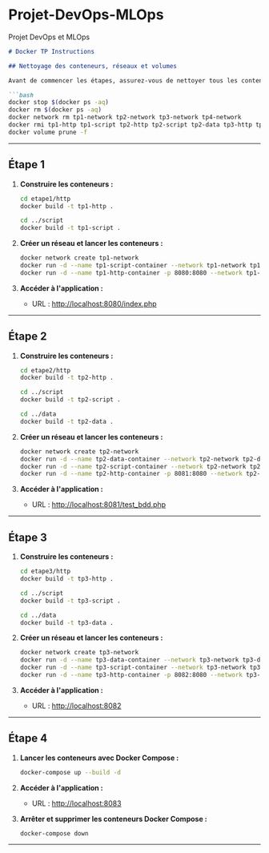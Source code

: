 # Projet-DevOps-MLOps
Projet DevOps et MLOps


```markdown
# Docker TP Instructions

## Nettoyage des conteneurs, réseaux et volumes

Avant de commencer les étapes, assurez-vous de nettoyer tous les conteneurs, réseaux et volumes précédents :

```bash
docker stop $(docker ps -aq)
docker rm $(docker ps -aq)
docker network rm tp1-network tp2-network tp3-network tp4-network
docker rmi tp1-http tp1-script tp2-http tp2-script tp2-data tp3-http tp3-script tp3-data
docker volume prune -f
```

---

## Étape 1

1. **Construire les conteneurs :**
   ```bash
   cd etape1/http
   docker build -t tp1-http .

   cd ../script
   docker build -t tp1-script .
   ```

2. **Créer un réseau et lancer les conteneurs :**
   ```bash
   docker network create tp1-network
   docker run -d --name tp1-script-container --network tp1-network tp1-script
   docker run -d --name tp1-http-container -p 8080:8080 --network tp1-network tp1-http
   ```

3. **Accéder à l'application :**
   - URL : [http://localhost:8080/index.php](http://localhost:8080/index.php)

---

## Étape 2

1. **Construire les conteneurs :**
   ```bash
   cd etape2/http
   docker build -t tp2-http .

   cd ../script
   docker build -t tp2-script .

   cd ../data
   docker build -t tp2-data .
   ```

2. **Créer un réseau et lancer les conteneurs :**
   ```bash
   docker network create tp2-network
   docker run -d --name tp2-data-container --network tp2-network tp2-data
   docker run -d --name tp2-script-container --network tp2-network tp2-script
   docker run -d --name tp2-http-container -p 8081:8080 --network tp2-network tp2-http
   ```

3. **Accéder à l'application :**
   - URL : [http://localhost:8081/test_bdd.php](http://localhost:8081/test_bdd.php)

---

## Étape 3

1. **Construire les conteneurs :**
   ```bash
   cd etape3/http
   docker build -t tp3-http .

   cd ../script
   docker build -t tp3-script .

   cd ../data
   docker build -t tp3-data .
   ```

2. **Créer un réseau et lancer les conteneurs :**
   ```bash
   docker network create tp3-network
   docker run -d --name tp3-data-container --network tp3-network tp3-data
   docker run -d --name tp3-script-container --network tp3-network tp3-script
   docker run -d --name tp3-http-container -p 8082:8080 --network tp3-network tp3-http
   ```

3. **Accéder à l'application :**
   - URL : [http://localhost:8082](http://localhost:8082)

---

## Étape 4

1. **Lancer les conteneurs avec Docker Compose :**
   ```bash
   docker-compose up --build -d
   ```

2. **Accéder à l'application :**
   - URL : [http://localhost:8083](http://localhost:8083)

3. **Arrêter et supprimer les conteneurs Docker Compose :**
   ```bash
   docker-compose down
   ```

---

